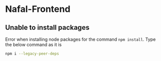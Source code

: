 # Nafal-Frontend


## Unable to install packages
Error when installing node packages for the command `npm install`. Type the below command as it is
```sh
npm i --legacy-peer-deps
```
